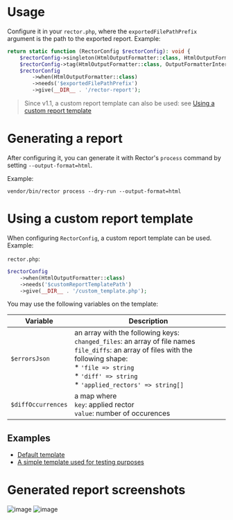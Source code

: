 # Usage

Configure it in your `rector.php`, where the `exportedFilePathPrefix` argument is the path to the exported report.
Example:

```php
return static function (RectorConfig $rectorConfig): void {
    $rectorConfig->singleton(HtmlOutputFormatter::class, HtmlOutputFormatter::class);
    $rectorConfig->tag(HtmlOutputFormatter::class, OutputFormatterInterface::class);
    $rectorConfig
        ->when(HtmlOutputFormatter::class)
        ->needs('$exportedFilePathPrefix')
        ->give(__DIR__ . '/rector-report');
```

> Since v1.1, a custom report template can also be used:
> see [Using a custom report template](#using-a-custom-report-template)

# Generating a report

After configuring it, you can generate it with Rector's `process` command by setting `--output-format=html`.

Example:

```
vendor/bin/rector process --dry-run --output-format=html
```

# Using a custom report template

When configuring `RectorConfig`, a custom report template can be used. Example:

`rector.php`:

```php
$rectorConfig
    ->when(HtmlOutputFormatter::class)
    ->needs('$customReportTemplatePath')
    ->give(__DIR__ . '/custom_template.php');
```

You may use the following variables on the template:

| Variable           | Description                                                                                                                                                                                                                           |
|--------------------|---------------------------------------------------------------------------------------------------------------------------------------------------------------------------------------------------------------------------------------|
| `$errorsJson`      | an array with the following keys:<br/>`changed_files`: an array of file names<br/> `file_diffs`: an array of files with the following shape:<br/> * `'file => string`<br/>* `'diff' => string` <br/>* `'applied_rectors' => string[]` | 
| `$diffOccurrences` | a map where <br/>`key`: applied rector <br/>`value`: number of occurences                                                                                                                                                             |

## Examples

* [Default template](src/report-template.php)
* [A simple template used for testing purposes](tests/custom_template.php)

# Generated report screenshots

![image](https://github.com/matheusab-soft/rector-html-output-formatter/assets/3750530/6854d4c6-0f46-4ceb-a582-f3586c2e3bf9)
![image](https://github.com/matheusab-soft/rector-html-output-formatter/assets/3750530/7a410074-a7dd-4fc8-a67f-42d477cb37a3)